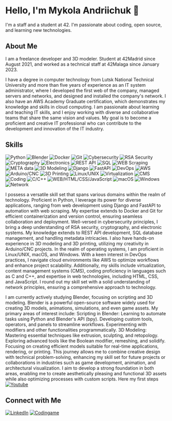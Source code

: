 # Hello, I'm Mykola Andriichuk 👋

I'm a staff and a student at 42. I'm passionate about coding, open source, and learning new technologies.

## About Me

I am a freelance developer and 3D modeler. Student at 42Madrid since August 2021, and worked as a technical staff at 42Malaga since January 2023.

I have a degree in computer technology from Lutsk National Technical University and more than five years of experience as an IT system administrator, where I developed the first web of the company, managed servers and networks, and designed and installed the company's network. I also have an AWS Academy Graduate certification, which demonstrates my knowledge and skills in cloud computing. I am passionate about learning and teaching IT skills, and I enjoy working with diverse and collaborative teams that share the same vision and values. My goal is to become a proficient and creative IT professional who can contribute to the development and innovation of the IT industry.

## Skills

![Python](https://img.shields.io/badge/Python-blue) ![Blender](https://img.shields.io/badge/Blender-orange) ![Docker](https://img.shields.io/badge/Docker-green) ![Git](https://img.shields.io/badge/Git-orange) ![Cybersecurity](https://img.shields.io/badge/Cybersecurity-red) ![RSA Security](https://img.shields.io/badge/RSA%20Security-purple) ![Cryptography](https://img.shields.io/badge/Cryptography-yellow) ![Electronics](https://img.shields.io/badge/Electronics-teal) ![REST API](https://img.shields.io/badge/REST%20API-blue) ![SQL](https://img.shields.io/badge/SQL-orange) ![WEB Scraping](https://img.shields.io/badge/WEB%20Scraping-green) ![META data](https://img.shields.io/badge/META%20data-lightgrey) ![3D Modeling](https://img.shields.io/badge/3D%20Modeling-blue) ![Django](https://img.shields.io/badge/Django-green) ![FastAPI](https://img.shields.io/badge/FastAPI-blue) ![DevOps](https://img.shields.io/badge/DevOps-blueviolet) ![AWS](https://img.shields.io/badge/AWS-orange) ![Arduino/CNC](https://img.shields.io/badge/Arduino%2FCNC-blue) ![3D Printing](https://img.shields.io/badge/3D%20Printing-lightblue) ![Linux/UNIX](https://img.shields.io/badge/Linux%2FUNIX-lightgrey) ![Virtualization](https://img.shields.io/badge/Virtualization-blue) ![CMS](https://img.shields.io/badge/CMS-brightgreen) ![Coding](https://img.shields.io/badge/Coding-red) ![C/C++](https://img.shields.io/badge/C%2FC%2B%2B-darkblue) ![WEB/HTML/CSS/JavaScript](https://img.shields.io/badge/WEB%2FHTML%2FCSS%2FJavaScript-yellow) ![macOS](https://img.shields.io/badge/macOS-lightgrey) ![Windows](https://img.shields.io/badge/Windows-blue) ![Network](https://img.shields.io/badge/Network-green)

I possess a versatile skill set that spans various domains within the realm of technology. Proficient in Python, I leverage its power for diverse applications, ranging from web development using Django and FastAPI to automation with web scraping. My expertise extends to Docker and Git for efficient containerization and version control, ensuring seamless collaboration and deployment. Well-versed in cybersecurity principles, I bring a deep understanding of RSA security, cryptography, and electronic systems. My knowledge extends to REST API development, SQL database management, and handling metadata intricacies. I also have hands-on experience in 3D modeling and 3D printing, utilizing my creativity in Arduino/CNC projects. In the realm of operating systems, I am proficient in Linux/UNIX, macOS, and Windows. With a keen interest in DevOps practices, I navigate cloud environments like AWS to optimize workflows and enhance project scalability. Additionally, my skills include virtualization, content management systems (CMS), coding proficiency in languages such as C and C++, and expertise in web technologies, including HTML, CSS, and JavaScript. I round out my skill set with a solid understanding of network principles, ensuring a comprehensive approach to technology.

I am currently actively studying Blender, focusing on scripting and 3D modeling. Blender is a powerful open-source software widely used for creating 3D models, animations, simulations, and even game assets. My primary areas of interest include:
Scripting in Blender:
Learning to automate tasks using Python and Blender's API (bpy).
Developing custom tools, operators, and panels to streamline workflows.
Experimenting with modifiers and other functionalities programmatically.
3D Modeling:
Mastering essential techniques like extrusion, sculpting, and retopology.
Exploring advanced tools like the Boolean modifier, remeshing, and solidify.
Focusing on creating efficient models suitable for real-time applications, rendering, or printing.
This journey allows me to combine creative design with technical problem-solving, enhancing my skill set for future projects or collaborations in industries such as game development, animation, and architectural visualization. I aim to develop a strong foundation in both areas, enabling me to create aesthetically pleasing and functional 3D assets while also optimizing processes with custom scripts.
Here my first steps 
[![Youtube](https://img.shields.io/badge/https://www.youtube.com/@pixelmxr-blue)](https://www.youtube.com/@pixelmxr/videos)

## Connect with Me

[![LinkedIn](https://img.shields.io/badge/www.linkedin.com/in/mykolaandriichuk-blue)](https://www.linkedin.com/in/mykolaandriichuk)
[![Codingame](https://img.shields.io/badge/https://www.codingame.com/mandriic-blue)](https://www.codingame.com/profile/f1eae8785de24af7353a65b05c720f284884344)



